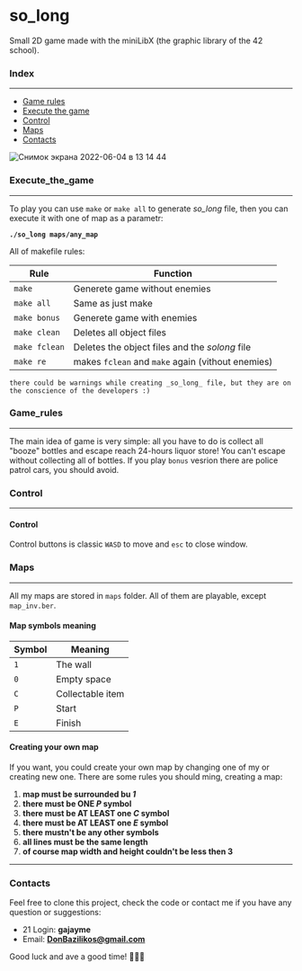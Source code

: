 # so_long

Small 2D game made with the miniLibX (the graphic library of the 42 school).

### Index
---
* [Game rules](#Game_rules)
* [Execute the game](#Exetute_the_game)
* [Control](#Control)
* [Maps](#Maps)
* [Contacts](#Contacts)

![Снимок экрана 2022-06-04 в 13 14 44](https://user-images.githubusercontent.com/90501558/171995044-140ba8d0-08a6-4369-afe7-68aa8d92e4c3.png)

### Execute_the_game
---
To play you can use ``make`` or ``make all`` to generate _so_long_ file, then you can execute it with one of map as a parametr:

**``./so_long maps/any_map``**

All of makefile rules:

| Rule | Function |
| - | - |
| ``make`` | Generete game without enemies |
| ``make all`` | Same as just make |
| ``make bonus`` | Generete game with enemies |
| ``make clean`` | Deletes all object files |
| ``make fclean`` | Deletes the object files and the _solong_ file |
| ``make re`` | makes ``fclean`` and ``make`` again (vithout enemies) |

``there could be warnings while creating _so_long_ file, but they are on the conscience of the developers :)``


### Game_rules
---
The main idea of game is very simple: all you have to do is collect all "booze" bottles and escape reach 24-hours liquor store!
You can't escape without collecting all of bottles. If you play ``bonus`` vesrion there are police patrol cars, you should avoid.

### Control
---
#### Control
Control buttons is classic ``WASD`` to move and ``esc`` to close window.

### Maps
---
All my maps are stored in ``maps`` folder. All of them are playable, except ``map_inv.ber``.

#### Map symbols meaning
| Symbol | Meaning |
| - | - |
| ``1`` | The wall |
| ``0`` | Empty space |
| ``C`` | Collectable item |
| ``P`` | Start |
| ``E`` | Finish |

#### Creating your own map
If you want, you could create your own map by changing one of my or creating new one.
There are some rules you should ming, creating a map:

1. **map must be surrounded bu _1_**
2. **there must be ONE _P_ symbol**
3. **there must be AT LEAST one _C_ symbol**
4. **there must be AT LEAST one _E_ symbol**
5. **there mustn't be any other symbols**
6. **all lines must be the same length**
7. **of course map width and height couldn't be less then 3**
---
### Contacts
Feel free to clone this project, check the code or contact me if you have any question or suggestions:

* 21 Login:   **gajayme**
* Email:    **DonBazilikos@gmail.com**

Good luck and ave a good time! 🐬🐬🐬
